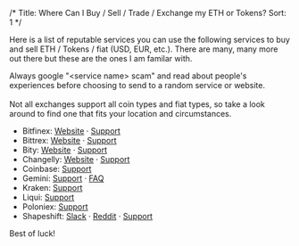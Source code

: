 /*
Title: Where Can I Buy / Sell / Trade / Exchange my ETH or Tokens?
Sort: 1
*/

<p><span>Here is a list of reputable services you can use the following services to buy and sell ETH / Tokens / fiat (USD, EUR, etc.). There are many, many more out there but these are the ones I am familar with.</span></p>
<p>Always google "&lt;service name&gt; scam" and read about people's experiences before choosing to send to a random service or website.<br /><br /><span>Not all exchanges support all coin types and fiat types, so take a look around to find one that fits your location and circumstances.</span></p>
<ul>
<li>Bitfinex:&nbsp;<a href="https://www.bitfinex.com/" target="_blank" data-cke-saved-href="https://www.bitfinex.com/">Website</a>&nbsp;&middot;&nbsp;<a href="https://www.bitfinex.com/support" target="_blank" data-cke-saved-href="https://www.bitfinex.com/support">Support</a></li>
<li>Bittrex:&nbsp;<a href="https://bittrex.com/Home/Markets" target="_blank" data-cke-saved-href="https://bittrex.com/Home/Markets">Website</a>&nbsp;&middot;&nbsp;<a href="https://bittrex.com/Home/Contact" target="_blank" data-cke-saved-href="https://bittrex.com/Home/Contact">Support</a></li>
<li>Bity:&nbsp;<a href="https://bity.com/af/jshkb37v" target="_blank" data-cke-saved-href="https://bity.com/af/jshkb37v">Website</a>&nbsp;&middot;&nbsp;<a href="mailto:support@bity.com" data-cke-saved-href="mailto:support@bity.com">Support</a></li>
<li>Changelly:&nbsp;<a href="https://changelly.com/about" target="_blank" data-cke-saved-href="https://changelly.com/about">Website</a>&nbsp;&middot;&nbsp;<a href="mailto:support@changelly.com" data-cke-saved-href="mailto:support@changelly.com">Support</a></li>
<li>Coinbase:&nbsp;<a href="https://support.coinbase.com/" target="_blank" data-cke-saved-href="https://support.coinbase.com/">Support</a></li>
<li>Gemini:&nbsp;<a href="https://gemini24.zendesk.com/hc/en-us/requests/new" target="_blank" data-cke-saved-href="https://gemini24.zendesk.com/hc/en-us/requests/new">Support</a>&nbsp;&middot;&nbsp;<a href="https://gemini24.zendesk.com/hc/en-us" target="_blank" data-cke-saved-href="https://gemini24.zendesk.com/hc/en-us">FAQ</a></li>
<li>Kraken:&nbsp;<a href="https://support.kraken.com/hc/en-us" target="_blank" data-cke-saved-href="https://support.kraken.com/hc/en-us">Support</a></li>
<li>Liqui:&nbsp;<a href="https://liqui.freshdesk.com/support/home" target="_blank" data-cke-saved-href="https://liqui.freshdesk.com/support/home">Support</a></li>
<li>Poloniex:&nbsp;<a href="https://poloniex.com/support/" target="_blank" data-cke-saved-href="https://poloniex.com/support/">Support</a></li>
<li>Shapeshift:&nbsp;<a href="https://shapeshiftcommunity.herokuapp.com/" target="_blank" data-cke-saved-href="https://shapeshiftcommunity.herokuapp.com/">Slack</a>&nbsp;&middot;&nbsp;<a href="https://www.reddit.com/r/shapeshiftio" target="_blank" data-cke-saved-href="https://www.reddit.com/r/shapeshiftio">Reddit</a>&nbsp;&middot;&nbsp;<a href="https://shapeshift.zendesk.com/hc/en-us/requests/new" target="_blank" data-cke-saved-href="https://shapeshift.zendesk.com/hc/en-us/requests/new">Support</a></li>
</ul>
<p><span>Best of luck!</span></p>